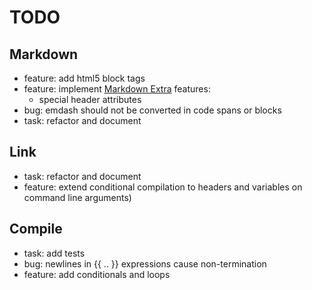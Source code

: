 TODO
====

Markdown
--------

* feature: add html5 block tags
* feature: implement [Markdown Extra][] features:
    * special header attributes
* bug: emdash should not be converted in code spans or blocks
* task: refactor and document

[Markdown Extra]: http://michelf.ca/projects/php-markdown/extra/#markdown-attr

Link
----

* task: refactor and document
* feature: extend conditional compilation to headers and variables
  on command line arguments)

Compile
-------

* task: add tests
* bug: newlines in {{ .. }} expressions cause non-termination
* feature: add conditionals and loops
